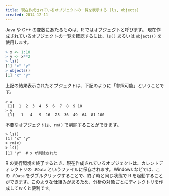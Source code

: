 ```yaml
---
title: 現在作成されているオブジェクトの一覧を表示する (ls, objects)
created: 2014-12-11
---
```


Java や C++ の変数にあたるものは、R ではオブジェクトと呼びます。
現在作成されているオブジェクトの一覧を確認するには、`ls()` あるいは `objects()` を使用します。

```r
> x <- 1:10
> y <- x**2
> ls()
[1] "x" "y"
> objects()
[1] "x" "y"
```

上記の結果表示されたオブジェクトは、下記のように「参照可能」ということです。

```
> x
 [1]  1  2  3  4  5  6  7  8  9 10
> y
 [1]   1   4   9  16  25  36  49  64  81 100
```

不要なオブジェクトは、`rm()` で削除することができます。

```
> ls()
[1] "x" "y"
> rm(x)
> ls()
[1] "y"  # x が削除された
```

R の実行環境を終了するとき、現在作成されているオブジェクトは、カレントディレクトリの `.RData` というファイルに保存されます。Windows などでは、この `.RData` をダブルクリックすることで、終了時と同じ状態で R を起動することができます。このような仕組みがあるため、分析の対象ごとにディレクトリを作成しておくと便利です。

